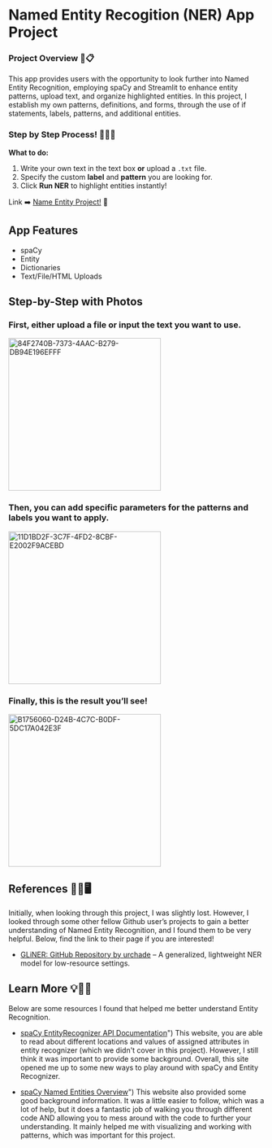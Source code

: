 # Named Entity Recogition (NER) App Project 

### Project Overview 📖📋
This app provides users with the opportunity to look further into Named Entity Recognition, employing spaCy and Streamlit to enhance entity patterns, upload text, and organize highlighted entities. In this project, I establish my own patterns, definitions, and forms, through the use of if statements, labels, patterns, and additional entities. 

### Step by Step Process! 🥇🥈🥉

**What to do:**
1. Write your own text in the text box **or** upload a `.txt` file.
2. Specify the custom **label** and **pattern** you are looking for.
3. Click **Run NER** to highlight entities instantly!

Link ➡️ [Name Entity Project!](https://dunphy-python-portfolio-aqphpyugwtakru7znf26fe.streamlit.app/) 👋

## App Features 
* spaCy 
* Entity 
* Dictionaries 
* Text/File/HTML Uploads

## Step-by-Step with Photos
### First, either upload a file or input the text you want to use.
<img width="300" alt="84F2740B-7373-4AAC-B279-DB94E196EFFF" src="https://github.com/user-attachments/assets/4834a88d-061e-440a-bbd8-2bd3d08b1133" />

### Then, you can add specific parameters for the patterns and labels you want to apply.
<img width="300" alt="11D1BD2F-3C7F-4FD2-8CBF-E2002F9ACEBD" src="https://github.com/user-attachments/assets/ab0897c3-ec6c-4d90-8c21-ab872a62f9fa" />

### Finally, this is the result you’ll see!
<img width="300" alt="B1756060-D24B-4C7C-B0DF-5DC17A042E3F" src="https://github.com/user-attachments/assets/efee819b-9404-42a3-bb24-6a022aa0c0eb" />

## References 👩‍💻🖥️
Initially, when looking through this project, I was slightly lost. However, I looked through some other fellow Github user’s projects to gain a better understanding of Named Entity Recognition, and I found them to be very helpful. Below, find the link to their page if you are interested!  

- [GLiNER: GitHub Repository by urchade](https://github.com/urchade/GLiNER) – A generalized, lightweight NER model for low-resource settings.

## Learn More 💡👩‍🎓
Below are some resources I found that helped me better understand Entity Recognition.  

- [spaCy EntityRecognizer API Documentation](https://spacy.io/api/entityrecognizer)") 
This website, you are able to read about different locations and values of assigned attributes in entity recognizer (which we didn't cover in this project). However, I still think it was important to provide some background. Overall, this site opened me up to some new ways to play around with spaCy and Entity Recognizer. 

- [spaCy Named Entities Overview](https://spacy.io/usage/linguistic-features#named-entities)")
This website also provided some good background information. It was a little easier to follow, which was a lot of help, but it does a fantastic job of walking you through different code AND allowing you to mess around with the code to further your understanding. It mainly helped me with visualizing and working with patterns, which was important for this project.
